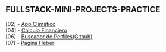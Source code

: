## FULLSTACK-MINI-PROJECTS-PRACTICE
<!-- PROYECTOS QUE VALEN LA PENA ACTUALIZAR -->

[02] - [App Climatico](https://app-climatico-r02.netlify.app/)
<br />
[04] - [Calculo Financiero](https://calculo-financiero-ag01.netlify.app/)
<br />
[06] - [Buscador de Perfiles(Github)](https://perfiles-github-v01.netlify.app/)
<br />
[07] - [Pagina Heber](https://pagina-heber-as01.netlify.app/)

<!-- 
  Crear nuevos proyectos con vite (react-vue)
  pnpm create vite@latest

  Crear nuevos proyectos en angular (angular)
  npx ng new [nombre-proyecto] --skip-install

  Crear nuevos proyectos en astro
  pnpm create astro@latest my-proyecto -- --no-install

-->
